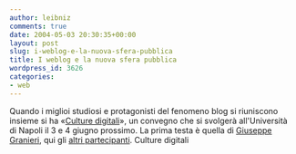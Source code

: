 ```yaml
---
author: leibniz
comments: true
date: 2004-05-03 20:30:35+00:00
layout: post
slug: i-weblog-e-la-nuova-sfera-pubblica
title: I weblog e la nuova sfera pubblica
wordpress_id: 3626
categories:
- web
---
```


Quando i miglioi studiosi e protagonisti del fenomeno blog si riuniscono insieme si ha «[Culture digitali](http://blogosphere.typepad.com/blogosphere/)», un convegno che si svolgerà all'Università di Napoli il 3 e 4 giugno prossimo. La prima testa è quella di [Giuseppe Granieri](http://blogosphere.typepad.com/blogosphere/2004/04/lo_spirito_di_u.html), qui gli [altri partecipanti](http://blogosphere.typepad.com/blogosphere/2004/04/index.html#a0001298478).
Culture digitali
